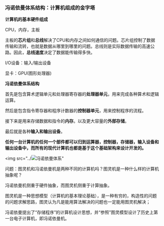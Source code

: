 ### 冯诺依曼体系结构：计算机组成的金字塔



**计算机的基本硬件组成**

CPU，内存，主板

主板的**芯片组**和**总线**解决了CPU和内存之间如何通信的问题。芯片组控制了数据传输和流转，也就是数据从哪里到哪里的问题。总线则是实际数据传输的高速公路。因此，**总线速度**决定了数据能传输得多快。

I/O设备：输入/输出设备

显卡：GPU(图形处理器)

**冯诺依曼体系结构**

首先是包含算术逻辑单元和处理器寄存器的**处理器单元**，用来完成各种算术和逻辑运算。

然后是包含指令寄存器和程序计数器的**控制器单元**，用来控制程序的流程。

接下来是用来存储数据和指令的**内存**。以及更大容量的**外部存储**。

最后就是各种**输入和输出设备**。



**任何一台计算机的任何一个部件都可以归到运算器，控制器，存储器，输入设备和输出设备中，而所有的现代计算机也都是基于这个基础架构来设计开发的。**

<img src="../![冯诺依曼体系](/Users/jackie/Documents/GitHub/DM/image/冯诺依曼体系.jpeg)"

问题：图灵机和冯诺依曼机是两种不同的计算机吗？图灵机是一种什么样的计算机抽象呢？

冯诺依曼机侧重于硬件抽象，而图灵机侧重于计算抽象。

图灵机是一种思想模型（计算机的基本理论基础），是一种有穷的，构造性的问题的问题求解思路，图灵认为凡是能用算法解决的问题也一定能用图灵机解决；

冯诺依曼提出了“存储程序”的计算机设计思想，并“参照”图灵模型设计了历史上第一台电子计算机，即冯诺依曼机。













